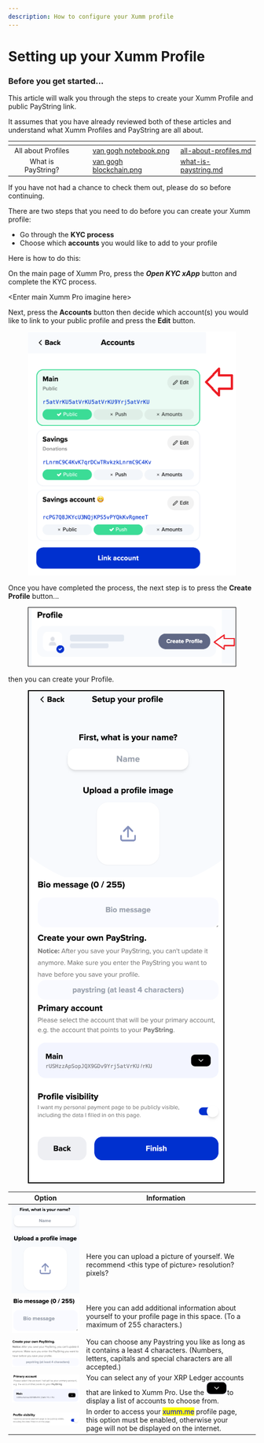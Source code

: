 ```yaml
---
description: How to configure your Xumm profile
---
```


# Setting up your Xumm Profile

### Before you get started...

This article will walk you through the steps to create your Xumm Profile and public PayString link.

It assumes that you have already reviewed both of these articles and understand what Xumm Profiles and PayString are all about.&#x20;

<table data-view="cards"><thead><tr><th align="center"></th><th data-hidden></th><th data-hidden></th><th data-hidden data-card-cover data-type="files"></th><th data-hidden data-card-target data-type="content-ref"></th></tr></thead><tbody><tr><td align="center">All about Profiles</td><td></td><td></td><td><a href="../../../../.gitbook/assets/van gogh notebook.png">van gogh notebook.png</a></td><td><a href="all-about-profiles.md">all-about-profiles.md</a></td></tr><tr><td align="center">What is PayString?</td><td></td><td></td><td><a href="../../../../.gitbook/assets/van gogh blockchain.png">van gogh blockchain.png</a></td><td><a href="what-is-paystring.md">what-is-paystring.md</a></td></tr></tbody></table>

If you have not had a chance to check them out, please do so before continuing.&#x20;

There are two steps that you need to do before you can create your Xumm profile:

* Go through the **KYC process**
* Choose which **accounts** you would like to add to your profile

Here is how to do this:

On the main page of Xumm Pro, press the _**Open KYC xApp**_ button and complete the KYC process.&#x20;

\<Enter main Xumm Pro imagine here>

Next, press the **Accounts** button then decide which account(s) you would like to link to your public profile and press the **Edit** button.

<figure><img src="../../../../.gitbook/assets/Accounts button in Pro.png" alt=""><figcaption></figcaption></figure>

Once you have completed the process, the next step is to press the **Create Profile** button...

<figure><img src="../../../../.gitbook/assets/Create Profile button (1).png" alt=""><figcaption></figcaption></figure>

then you can create your Profile.

<figure><img src="../../../../.gitbook/assets/Profiles - Setup.png" alt=""><figcaption></figcaption></figure>

<table><thead><tr><th>Option</th><th>Information</th><th data-hidden></th></tr></thead><tbody><tr><td><img src="../../../../.gitbook/assets/image (13).png" alt=""></td><td></td><td></td></tr><tr><td><img src="../../../../.gitbook/assets/image (3).png" alt=""></td><td>Here you can upload a picture of yourself. We recommend &#x3C;this type of picture> resolution? pixels? </td><td></td></tr><tr><td><img src="../../../../.gitbook/assets/image (2).png" alt="" data-size="original"></td><td>Here you can add additional information about yourself to your profile page in this space. (To a maximum of 255 characters.)</td><td></td></tr><tr><td><img src="../../../../.gitbook/assets/image (1).png" alt=""></td><td>You can choose any Paystring you like as long as it contains a least 4 characters. (Numbers, letters, capitals and special characters are all accepted.)</td><td></td></tr><tr><td><img src="../../../../.gitbook/assets/image (4).png" alt=""></td><td>You can select any of your XRP Ledger accounts that are linked to Xumm Pro. Use the <img src="../../../../.gitbook/assets/image.png" alt="" data-size="line">to display a list of accounts to choose from.</td><td></td></tr><tr><td><img src="../../../../.gitbook/assets/image (14).png" alt=""></td><td>In order to access your <mark style="color:blue;">xumm.me</mark> profile page, this option must be enabled, otherwise your page will not be displayed on the internet.</td><td></td></tr></tbody></table>
